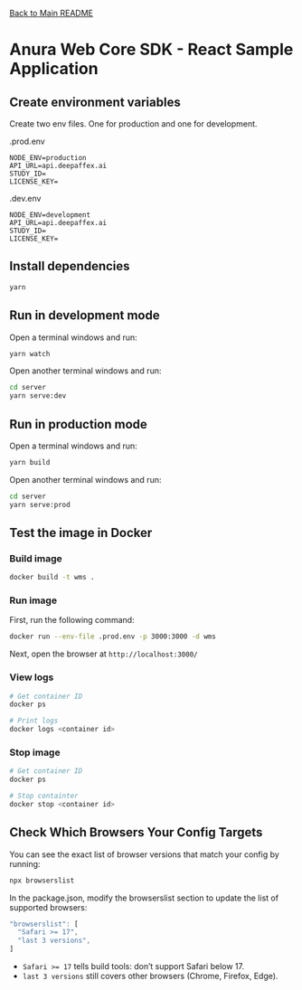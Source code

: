 [Back to Main README](../README.md)

# Anura Web Core SDK - React Sample Application

## Create environment variables

Create two env files. One for production and one for development.

.prod.env

```
NODE_ENV=production
API_URL=api.deepaffex.ai
STUDY_ID=
LICENSE_KEY=
```

.dev.env

```
NODE_ENV=development
API_URL=api.deepaffex.ai
STUDY_ID=
LICENSE_KEY=
```

## Install dependencies

```bash
yarn
```

## Run in development mode

Open a terminal windows and run:

```bash
yarn watch
```

Open another terminal windows and run:

```bash
cd server
yarn serve:dev
```

## Run in production mode

Open a terminal windows and run:

``` bash
yarn build
```

Open another terminal windows and run:

``` bash
cd server
yarn serve:prod
```

## Test the image in Docker

### Build image

```bash
docker build -t wms .
```

### Run image

First, run the following command:

```bash
docker run --env-file .prod.env -p 3000:3000 -d wms
```

Next, open the browser at `http://localhost:3000/`

### View logs

```bash
# Get container ID
docker ps

# Print logs
docker logs <container id>
```

### Stop image

```bash
# Get container ID
docker ps

# Stop containter
docker stop <container id>
```

## Check Which Browsers Your Config Targets

You can see the exact list of browser versions that match your config by running:

``` bash
npx browserslist
```

In the package.json, modify the browserslist section to update the list of supported browsers:

```javascript
"browserslist": [
  "Safari >= 17",
  "last 3 versions",
]
```

- `Safari >= 17` tells build tools: don’t support Safari below 17.
- `last 3 versions` still covers other browsers (Chrome, Firefox, Edge).


